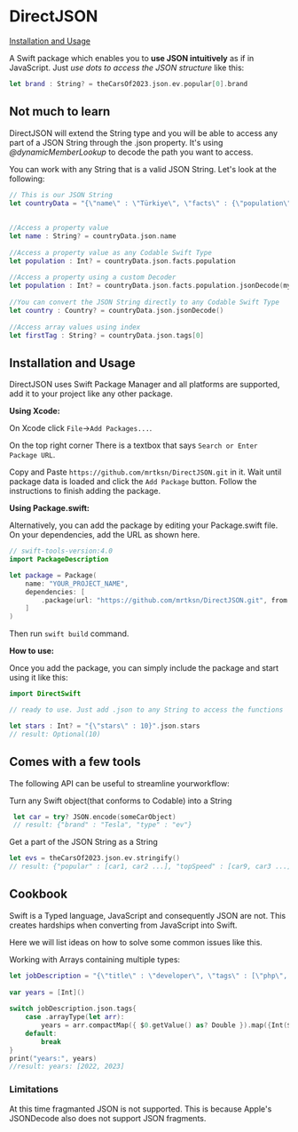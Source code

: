 # DirectJSON
[Installation and Usage](#installation-and-usage)

A Swift package which enables you to **use JSON intuitively** as if in JavaScript. Just *use dots to access the JSON structure* like this:

```Swift
let brand : String? = theCarsOf2023.json.ev.popular[0].brand
```

##  Not much to learn
 DirectJSON will extend the String type and 
 you will be able to access any part of a JSON String through 
 the .json property. It's using *@dynamicMemberLookup* to decode the path you want to access.


You can work with any String that is a valid JSON String. Let's look at the following:

```Swift
// This is our JSON String 
let countryData = "{\"name\" : \"Türkiye\", \"facts\" : {\"population\" : 85000000, \"GDP\" : 815} , \"tags\" : [\"Europe\", \"Asia\", \"Middle East\"] }"
                  
            
//Access a property value
let name : String? = countryData.json.name
            
//Access a property value as any Codable Swift Type
let population : Int? = countryData.json.facts.population
            
//Access a property using a custom Decoder
let population : Int? = countryData.json.facts.population.jsonDecode(myCustomDecoder)
            
//You can convert the JSON String directly to any Codable Swift Type
let country : Country? = countryData.json.jsonDecode()
            
//Access array values using index
let firstTag : String? = countryData.json.tags[0]
```

## Installation and Usage

DirectJSON uses Swift Package Manager and all platforms are supported, add it to your project like any other package.

**Using Xcode:**

On Xcode click ```File```->```Add Packages...```.

On the top right corner There is a textbox that says ```Search or Enter Package URL```. 

Copy and Paste ```https://github.com/mrtksn/DirectJSON.git``` in it. Wait until package data is loaded and click the ```Add Package```  button. Follow the instructions to finish adding the package.

**Using Package.swift:**

Alternatively, you can add the package by editing your Package.swift file.  On your dependencies, add the URL as shown here.

```Swift
// swift-tools-version:4.0
import PackageDescription

let package = Package(
    name: "YOUR_PROJECT_NAME",
    dependencies: [
        .package(url: "https://github.com/mrtksn/DirectJSON.git", from: "1.0.0"),
    ]
)
```
Then run ```swift build``` command. 

**How to use:**

Once you add the package, you can simply include the package and start using it like this:

```Swift
import DirectSwift

// ready to use. Just add .json to any String to access the functions

let stars : Int? = "{\"stars\" : 10}".json.stars
// result: Optional(10)

```


## Comes with a few tools

The following API can be useful to streamline yourworkflow:

Turn any Swift object(that conforms to Codable) into a String

```Swift
 let car = try? JSON.encode(someCarObject)
 // result: {"brand" : "Tesla", "type" : "ev"}
```


Get a part of the JSON String as a String

```Swift
let evs = theCarsOf2023.json.ev.stringify()
// result: {"popular" : [car1, car2 ...], "topSpeed" : [car9, car3 ...]}
```

## Cookbook
Swift is a Typed language, JavaScript and consequently JSON are not. This creates hardships when converting from JavaScript into Swift. 

Here we will list ideas on how to solve some common issues like this.


Working with Arrays containing multiple types:

```Swift
let jobDescription = "{\"title\" : \"developer\", \"tags\" : [\"php\", \"js\", \"swift\", 2022, 2023]}"
                
var years = [Int]()
                
switch jobDescription.json.tags{
    case .arrayType(let arr):
        years = arr.compactMap({ $0.getValue() as? Double }).map({Int($0)})
    default:
        break
}
print("years:", years)
//result: years: [2022, 2023]

```

### Limitations
 At this time fragmanted JSON is not supported. This is because Apple's JSONDecode also does not support JSON fragments. 
